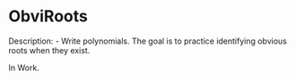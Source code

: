 # ObviRoots

Description:
    - Write polynomials. The goal is to practice identifying obvious roots when they exist.

In Work.
